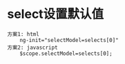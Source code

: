 # select设置默认值
    方案1: html
        ng-init="selectModel=selects[0]"
    方案2: javascript
        $scope.selectModel=selects[0];
